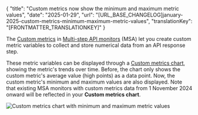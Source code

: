 {
  "title": "Custom metrics now show the minimum and maximum metric values",
  "date": "2025-01-29",
  "url": "[URL_BASE_CHANGELOG]january-2025-custom-metrics-minimum-maximum-metric-values",
  "translationKey": "[FRONTMATTER_TRANSLATIONKEY]"
}

The [Custom metrics]([LINK_URL_1]) in [Multi-step API monitors]([LINK_URL_2]) (MSA) let you create custom metric variables to collect and store numerical data from an API response step.

These metric variables can be displayed through a [Custom metrics chart]([LINK_URL_3]), showing the metric's trends over time.  Before, the chart only shows the custom metric's average value (high points) as a data point. Now, the custom metric's minimum and maximum values are also displayed. Note that existing MSA monitors with custom metrics data from 1 November 2024 onward will be reflected in your **Custom metrics chart**.

![Custom metrics chart with minimum and maximum metric values]([LINK_URL_4])